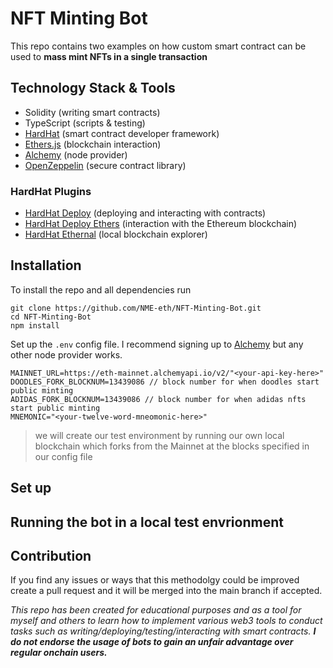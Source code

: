 # NFT Minting Bot
This repo contains two examples on how custom smart contract can be used to **mass mint NFTs in a single transaction**

## Technology Stack & Tools
- Solidity (writing smart contracts)
- TypeScript (scripts & testing)
- [HardHat](https://hardhat.org/getting-started/) (smart contract developer framework)
- [Ethers.js](https://docs.ethers.io/v5/getting-started/) (blockchain interaction)
- [Alchemy](https://docs.alchemy.com/cro/) (node provider)
- [OpenZeppelin](https://docs.openzeppelin.com/contracts/3.x/) (secure contract library)

### HardHat Plugins
- [HardHat Deploy](https://github.com/wighawag/hardhat-deploy#readme) (deploying and interacting with contracts)
- [HardHat Deploy Ethers](https://www.npmjs.com/package/hardhat-deploy-ether) (interaction with the Ethereum blockchain)
- [HardHat Ethernal](https://www.npmjs.com/package/hardhat-ethernal) (local blockchain explorer)

## Installation 
To install the repo and all dependencies run 
```
git clone https://github.com/NME-eth/NFT-Minting-Bot.git
cd NFT-Minting-Bot
npm install
```
Set up the `.env` config file. I recommend signing up to [Alchemy](https://docs.alchemy.com/cro/) but any other node provider works. 
```
MAINNET_URL=https://eth-mainnet.alchemyapi.io/v2/"<your-api-key-here>"
DOODLES_FORK_BLOCKNUM=13439086 // block number for when doodles start public minting 
ADIDAS_FORK_BLOCKNUM=13439086 // block number for when adidas nfts start public minting 
MNEMONIC="<your-twelve-word-mneomonic-here>"
```
> we will create our test environment by running our own local blockchain which forks from the Mainnet at the blocks specified in our config file

## Set up

## Running the bot in a local test envrionment

## Contribution
If you find any issues or ways that this methodolgy could be improved create a pull request and it will be merged into the main branch if accepted.

*This repo has been created for educational purposes and as a tool for myself and others to learn how to implement various web3 tools to conduct tasks such as writing/deploying/testing/interacting with smart contracts. **I do not endorse the usage of bots to gain an unfair advantage over regular onchain users.***
